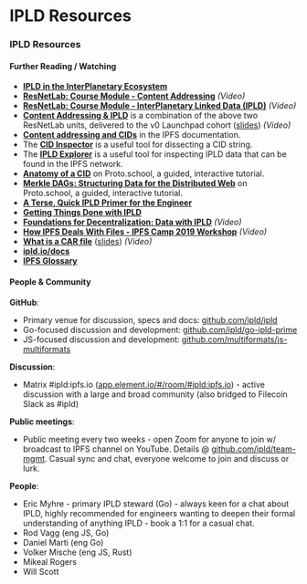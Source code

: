 # IPLD Resources

### IPLD Resources

#### Further Reading / Watching

* [**IPLD in the InterPlanetary Ecosystem**](https://ipld.io/docs/intro/ecosystem/)
* [**ResNetLab: Course Module - Content Addressing**](https://research.protocol.ai/tutorials/resnetlab-on-tour/content-addressing/) _(Video)_
* [**ResNetLab: Course Module - InterPlanetary Linked Data (IPLD)**](https://research.protocol.ai/tutorials/resnetlab-on-tour/ipld/) _(Video)_
* [**Content Addressing & IPLD**](https://f.io/r2e848CK) is a combination of the above two ResNetLab units, delivered to the v0 Launchpad cohort ([slides](https://docs.google.com/presentation/d/1OnqLcAsY8j\_ysSzMKDtXeEkcJV2NKNoEecgHTDXjPqQ/edit#slide=id.gd94be6831b\_1\_315)) _(Video)_
* [**Content addressing and CIDs**](https://docs.ipfs.io/concepts/content-addressing/) in the IPFS documentation.
* The [**CID Inspector**](https://cid.ipfs.io) is a useful tool for dissecting a CID string.
* The [**IPLD Explorer**](https://explore.ipld.io) is a useful tool for inspecting IPLD data that can be found in the IPFS network.
* [**Anatomy of a CID**](https://proto.school/anatomy-of-a-cid/) on Proto.school, a guided, interactive tutorial.
* [**Merkle DAGs: Structuring Data for the Distributed Web**](https://proto.school/merkle-dags) on Proto.school, a guided, interactive tutorial.
* [**A Terse, Quick IPLD Primer for the Engineer**](https://ipld.io/docs/intro/primer/)
* [**Getting Things Done with IPLD**](https://ipld.io/docs/synthesis/gtd/)
* [**Foundations for Decentralization: Data with IPLD**](https://media.ccc.de/v/gpn19-105-foundations-for-decentralization-data-with-ipld) _(Video)_
* [**How IPFS Deals With Files - IPFS Camp 2019 Workshop**](https://www.youtube.com/watch?v=Y\_-TWTmF\_1I) _(Video)_
* [**What is a CAR file**](https://f.io/fhmaszuB) ([slides](https://docs.google.com/presentation/d/1WYuoDdMUkU4MDSACWf4IZU61Hf91mXaExVQ-Je5JbPY/edit#slide=id.gc6fa3c898\_0\_0)) _(Video)_
* [**ipld.io/docs**](https://ipld.io/docs/)
* [**IPFS Glossary**](https://docs.ipfs.io/concepts/glossary/)

#### People & Community

**GitHub**:

* Primary venue for discussion, specs and docs: [github.com/ipld/ipld](https://github.com/ipld/ipld)
* Go-focused discussion and development: [github.com/ipld/go-ipld-prime](https://github.com/ipld/go-ipld-prime)
* JS-focused discussion and development: [github.com/multiformats/js-multiformats](https://github.com/multiformats/js-multiformats)

**Discussion**:

* Matrix #ipld:ipfs.io ([app.element.io/#/room/#ipld:ipfs.io](https://app.element.io/#/room/#ipld:ipfs.io)) - active discussion with a large and broad community (also bridged to Filecoin Slack as #ipld)

**Public meetings**:

* Public meeting every two weeks - open Zoom for anyone to join w/ broadcast to IPFS channel on YouTube. Details @ [github.com/ipld/team-mgmt](https://github.com/ipld/team-mgmt). Casual sync and chat, everyone welcome to join and discuss or lurk.

**People**:

* Eric Myhre - primary IPLD steward (Go) - always keen for a chat about IPLD, highly recommended for engineers wanting to deepen their formal understanding of anything IPLD - book a 1:1 for a casual chat.
* Rod Vagg (eng JS, Go)
* Daniel Marti (eng Go)
* Volker Mische (eng JS, Rust)
* Mikeal Rogers
* Will Scott
